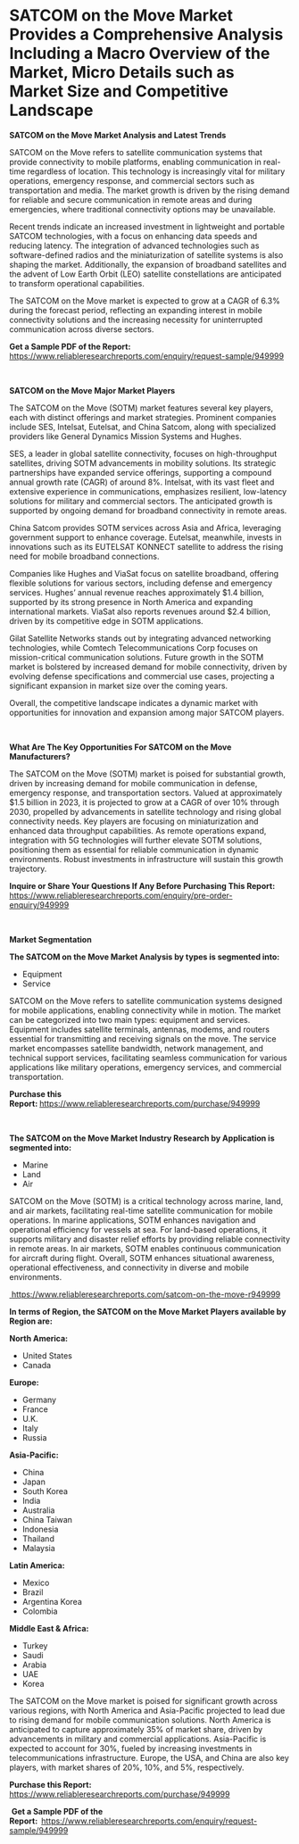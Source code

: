 <p><h1>SATCOM on the Move Market Provides a Comprehensive Analysis Including a Macro Overview of the Market, Micro Details such as Market Size and Competitive Landscape</h1></p><p><strong>SATCOM on the Move Market Analysis and Latest Trends</strong></p>
<p><p>SATCOM on the Move refers to satellite communication systems that provide connectivity to mobile platforms, enabling communication in real-time regardless of location. This technology is increasingly vital for military operations, emergency response, and commercial sectors such as transportation and media. The market growth is driven by the rising demand for reliable and secure communication in remote areas and during emergencies, where traditional connectivity options may be unavailable.</p><p>Recent trends indicate an increased investment in lightweight and portable SATCOM technologies, with a focus on enhancing data speeds and reducing latency. The integration of advanced technologies such as software-defined radios and the miniaturization of satellite systems is also shaping the market. Additionally, the expansion of broadband satellites and the advent of Low Earth Orbit (LEO) satellite constellations are anticipated to transform operational capabilities.</p><p>The SATCOM on the Move market is expected to grow at a CAGR of 6.3% during the forecast period, reflecting an expanding interest in mobile connectivity solutions and the increasing necessity for uninterrupted communication across diverse sectors.</p></p>
<p><strong>Get a Sample PDF of the Report:&nbsp;</strong> <a href="https://www.reliableresearchreports.com/enquiry/request-sample/949999?utm_campaign=2279&utm_medium=2&utm_source=Github&utm_content=ia&utm_term=17042025&utm_id=satcom-on-the-move">https://www.reliableresearchreports.com/enquiry/request-sample/949999</a></p>
<p>&nbsp;</p>
<p><strong>SATCOM on the Move Major Market Players</strong></p>
<p><p>The SATCOM on the Move (SOTM) market features several key players, each with distinct offerings and market strategies. Prominent companies include SES, Intelsat, Eutelsat, and China Satcom, along with specialized providers like General Dynamics Mission Systems and Hughes.</p><p>SES, a leader in global satellite connectivity, focuses on high-throughput satellites, driving SOTM advancements in mobility solutions. Its strategic partnerships have expanded service offerings, supporting a compound annual growth rate (CAGR) of around 8%. Intelsat, with its vast fleet and extensive experience in communications, emphasizes resilient, low-latency solutions for military and commercial sectors. The anticipated growth is supported by ongoing demand for broadband connectivity in remote areas.</p><p>China Satcom provides SOTM services across Asia and Africa, leveraging government support to enhance coverage. Eutelsat, meanwhile, invests in innovations such as its EUTELSAT KONNECT satellite to address the rising need for mobile broadband connections. </p><p>Companies like Hughes and ViaSat focus on satellite broadband, offering flexible solutions for various sectors, including defense and emergency services. Hughes’ annual revenue reaches approximately $1.4 billion, supported by its strong presence in North America and expanding international markets. ViaSat also reports revenues around $2.4 billion, driven by its competitive edge in SOTM applications.</p><p>Gilat Satellite Networks stands out by integrating advanced networking technologies, while Comtech Telecommunications Corp focuses on mission-critical communication solutions. Future growth in the SOTM market is bolstered by increased demand for mobile connectivity, driven by evolving defense specifications and commercial use cases, projecting a significant expansion in market size over the coming years.</p><p>Overall, the competitive landscape indicates a dynamic market with opportunities for innovation and expansion among major SATCOM players.</p></p>
<p>&nbsp;</p>
<p><strong>What Are The Key Opportunities For SATCOM on the Move Manufacturers?</strong></p>
<p><p>The SATCOM on the Move (SOTM) market is poised for substantial growth, driven by increasing demand for mobile communication in defense, emergency response, and transportation sectors. Valued at approximately $1.5 billion in 2023, it is projected to grow at a CAGR of over 10% through 2030, propelled by advancements in satellite technology and rising global connectivity needs. Key players are focusing on miniaturization and enhanced data throughput capabilities. As remote operations expand, integration with 5G technologies will further elevate SOTM solutions, positioning them as essential for reliable communication in dynamic environments. Robust investments in infrastructure will sustain this growth trajectory.</p></p>
<p><strong>Inquire or Share Your Questions If Any Before Purchasing This Report:</strong> <a href="https://www.reliableresearchreports.com/enquiry/pre-order-enquiry/949999?utm_campaign=2279&utm_medium=2&utm_source=Github&utm_content=ia&utm_term=17042025&utm_id=satcom-on-the-move">https://www.reliableresearchreports.com/enquiry/pre-order-enquiry/949999</a></p>
<p>&nbsp;</p>
<p><strong>Market Segmentation</strong></p>
<p><strong>The SATCOM on the Move Market Analysis by types is segmented into:</strong></p>
<p><ul><li>Equipment</li><li>Service</li></ul></p>
<p><p>SATCOM on the Move refers to satellite communication systems designed for mobile applications, enabling connectivity while in motion. The market can be categorized into two main types: equipment and services. Equipment includes satellite terminals, antennas, modems, and routers essential for transmitting and receiving signals on the move. The service market encompasses satellite bandwidth, network management, and technical support services, facilitating seamless communication for various applications like military operations, emergency services, and commercial transportation.</p></p>
<p><strong>Purchase this Report:&nbsp;</strong><a href="https://www.reliableresearchreports.com/purchase/949999?utm_campaign=2279&utm_medium=2&utm_source=Github&utm_content=ia&utm_term=17042025&utm_id=satcom-on-the-move">https://www.reliableresearchreports.com/purchase/949999</a></p>
<p>&nbsp;</p>
<p><strong>The SATCOM on the Move Market Industry Research by Application is segmented into:</strong></p>
<p><ul><li>Marine</li><li>Land</li><li>Air</li></ul></p>
<p><p>SATCOM on the Move (SOTM) is a critical technology across marine, land, and air markets, facilitating real-time satellite communication for mobile operations. In marine applications, SOTM enhances navigation and operational efficiency for vessels at sea. For land-based operations, it supports military and disaster relief efforts by providing reliable connectivity in remote areas. In air markets, SOTM enables continuous communication for aircraft during flight. Overall, SOTM enhances situational awareness, operational effectiveness, and connectivity in diverse and mobile environments.</p></p>
<p><a href="https://www.reliableresearchreports.com/satcom-on-the-move-r949999?utm_campaign=2279&utm_medium=2&utm_source=Github&utm_content=ia&utm_term=17042025&utm_id=satcom-on-the-move">&nbsp;https://www.reliableresearchreports.com/satcom-on-the-move-r949999</a></p>
<p><strong>In terms of Region, the SATCOM on the Move Market Players available by Region are:</strong></p>
<p>
    <p> <strong> North America: </strong>
        <ul>
            <li>United States</li>
            <li>Canada</li>
        </ul>
        </p> 
    <p> <strong> Europe: </strong>
        <ul>
            <li>Germany</li>
            <li>France</li>
            <li>U.K.</li>
            <li>Italy</li>
            <li>Russia</li>
        </ul>
        </p> 
    <p> <strong> Asia-Pacific: </strong>
        <ul>
            <li>China</li>
            <li>Japan</li>
            <li>South Korea</li>
            <li>India</li>
            <li>Australia</li>
            <li>China Taiwan</li>
            <li>Indonesia</li>
            <li>Thailand</li>
            <li>Malaysia</li>
        </ul>
        </p> 
    <p> <strong> Latin America: </strong>
        <ul>
            <li>Mexico</li>
            <li>Brazil</li>
            <li>Argentina Korea</li>
            <li>Colombia</li>
        </ul>
        </p> 
    <p> <strong> Middle East & Africa: </strong>
        <ul>
            <li>Turkey</li>
            <li>Saudi</li>
            <li>Arabia</li>
            <li>UAE</li>
            <li>Korea</li>
        </ul>
    </p>
    </p>
<p><p>The SATCOM on the Move market is poised for significant growth across various regions, with North America and Asia-Pacific projected to lead due to rising demand for mobile communication solutions. North America is anticipated to capture approximately 35% of market share, driven by advancements in military and commercial applications. Asia-Pacific is expected to account for 30%, fueled by increasing investments in telecommunications infrastructure. Europe, the USA, and China are also key players, with market shares of 20%, 10%, and 5%, respectively.</p></p>
<p><strong>Purchase this Report: </strong><a href="https://www.reliableresearchreports.com/purchase/949999?utm_campaign=2279&utm_medium=2&utm_source=Github&utm_content=ia&utm_term=17042025&utm_id=satcom-on-the-move">https://www.reliableresearchreports.com/purchase/949999</a></p>
<p>&nbsp;<strong>Get a Sample PDF of the Report:&nbsp;&nbsp;</strong><a href="https://www.reliableresearchreports.com/enquiry/request-sample/949999?utm_campaign=2279&utm_medium=2&utm_source=Github&utm_content=ia&utm_term=17042025&utm_id=satcom-on-the-move">https://www.reliableresearchreports.com/enquiry/request-sample/949999</a></p>
<p><strong></strong></p>
<p><p></p><p></p><p></p></p>